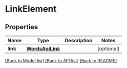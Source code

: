 # LinkElement

## Properties
Name | Type | Description | Notes
------------ | ------------- | ------------- | -------------
**link** | [**WordsApiLink**](WordsApiLink.md) |  | [optional] 

[[Back to Model list]](../README.md#documentation-for-models) [[Back to API list]](../README.md#documentation-for-api-endpoints) [[Back to README]](../README.md)

